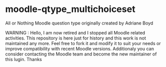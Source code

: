 # moodle-qtype_multichoiceset
All or Nothing Moodle question type originally created by Adriane Boyd

WARNING : Hello,
I am now retired and I stopped all Moodle related activities.
This repository is here just for history and this work is not maintained any more.
Feel free to fork it and modify it to suit your needs or improve compatibility with recent Moodle versions.
Additionaly you can consider contacting the Moodle team and become the new maintainer of this lugin. Thanks
